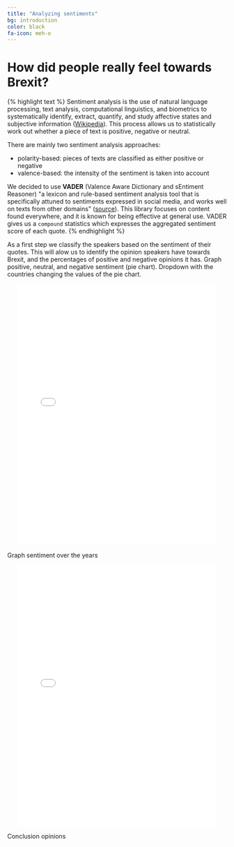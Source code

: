 ```yaml
---
title: "Analyzing sentiments"
bg: introduction
color: black
fa-icon: meh-o
---
```


# How did people really feel towards Brexit? 

{% highlight text %}
Sentiment analysis is the use of natural language processing, text analysis, computational linguistics, and biometrics to systematically identify, extract, quantify, and study affective states and subjective information ([Wikipedia](https://en.wikipedia.org/wiki/Sentiment_analysis)). This process allows us to statistically work out whether a piece of text is positive, negative or neutral. 

There are mainly two sentiment analysis approaches:
- polarity-based: pieces of texts are classified as either positive or negative
- valence-based: the intensity of the sentiment is taken into account

We decided to use **VADER** (Valence Aware Dictionary and sEntiment Reasoner) "a lexicon and rule-based sentiment analysis tool that is specifically attuned to sentiments expressed in social media, and works well on texts from other domains" ([source](https://t-redactyl.io/blog/2017/04/using-vader-to-handle-sentiment-analysis-with-social-media-text.html)). This library focuses on content found everywhere, and it is known for being effective at general use. VADER gives us a `compound` statistics which expresses the aggregated sentiment score of each quote.
{% endhighlight %}

As a first step we classify the speakers based on the sentiment of their quotes. This will alow us to identify the opinion speakers have towards Brexit, and the percentages of positive and negative opinions it has.
Graph positive, neutral, and negative sentiment (pie chart). Dropdown with the countries changing the values of the pie chart.
<p align="center">
  <iframe style="margin:auto;display:block;" src="assets/fig_speaker_countries.html" width="90%" height="600" frameborder="0" style="border:0" allowfullscreen></iframe>
</p>

Graph sentiment over the years 
<p align="center">
  <iframe style="margin:auto;display:block;" src="assets/fig_sentiment_years.html" width="90%" height="600" frameborder="0" style="border:0" allowfullscreen></iframe>
</p>

Conclusion opinions

